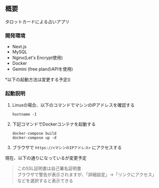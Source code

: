 ## 概要
タロットカードによる占いアプリ

### 開発環境
- Next.js
- MySQL
- Nginx(Let's Encrypt使用)
- Docker
- Gemini (free planのAPIを使用)

*以下の起動方法は変更する予定()

### 起動説明

1. Linuxの場合、以下のコマンドでマシンのIPアドレスを確認する
    ```
    hostname -I
    ```

2. 下記コマンドでDockerコンテナを起動する
    ```
    docker-compose build
    docker-compose up -d
    ```

3. ブラウザで `https://<マシンのIPアドレス>` にアクセスする

現在、以下の通りになっているが変更予定
> このSSL証明書は自己署名証明書<br>
> ブラウザで警告が表示されますが、「詳細設定」→「リンクにアクセス」などを選択すると表示できる

